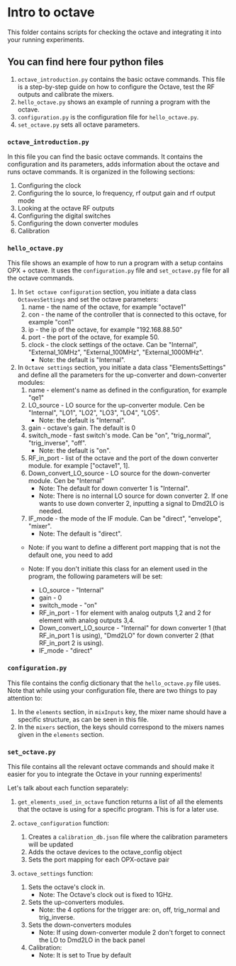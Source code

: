# Intro to octave
This folder contains scripts for checking the octave and integrating it into your running experiments. 

## You can find here four python files 
1. `octave_introduction.py` contains the basic octave commands. This file is a step-by-step guide on how to configure the Octave, test the RF outputs and calibrate the mixers. 
2. `hello_octave.py` shows an example of running a program with the octave.
3. `configuration.py` is the configuration file for `hello_octave.py`.
4. `set_octave.py` sets all octave parameters.

### `octave_introduction.py`
In this file you can find the basic octave commands.
It contains the configuration and its parameters, adds information about the octave and runs octave commands. 
It is organized in the following sections:
   1. Configuring the clock
   2. Configuring the lo source, lo frequency, rf output gain and rf output mode
   3. Looking at the octave RF outputs
   4. Configuring the digital switches
   5. Configuring the down converter modules
   6. Calibration

### `hello_octave.py` 
This file shows an example of how to run a program with a setup contains OPX + octave. It uses the `configuration.py` file and `set_octave.py`  file for all the octave commands.
   1. In `Set octave configuration` section, you initiate a data class `OctavesSettings` and set the octave parameters:
      1. name - the name of the octave, for example "octave1"
      2. con - the name of the controller that is connected to this octave, for example "con1"
      3. ip - the ip of the octave, for example "192.168.88.50"
      4. port - the port of the octave, for example 50.
      5. clock - the clock settings of the octave. Can be "Internal", "External_10MHz", "External_100MHz", "External_1000MHz". 
         * Note: the default is "Internal".
   2. In `Octave settings` section, you initiate a data class "ElementsSettings" and define all the parameters for the up-converter and down-converter modules:
      1. name - element's name as defined in the configuration, for example "qe1"
      2. LO_source - LO source for the up-converter module. Cen be "Internal", "LO1", "LO2", "LO3", "LO4", "LO5".
         * Note: the default is "Internal".
      3. gain - octave's gain. The default is 0
      4. switch_mode -  fast switch's mode. Can be "on", "trig_normal", "trig_inverse", "off".
         * Note: the default is "on".
      5. RF_in_port - list of the octave and the port of the down converter module. for example ["octave1", 1]. 
      6. Down_convert_LO_source - LO source for the down-converter module. Cen be "Internal"
         * Note: The default for down converter 1 is "Internal".
         * Note: There is no internal LO source for down converter 2. If one wants to use down converter 2, inputting a signal to Dmd2LO is needed.
      7. IF_mode - the mode of the IF module. Can be "direct", "envelope", "mixer".
         * Note: The default is "direct".
      * Note: if you want to define a different port mapping that is not the default one, you need to add 
 
      * Note: If you don't initiate this class for an element used in the program, the following parameters will be set:
        * LO_source - "Internal"
        * gain - 0
        * switch_mode - "on"
        * RF_in_port - 1 for element with analog outputs 1,2 and 2 for element with analog outputs 3,4.
        * Down_convert_LO_source - "Internal" for down converter 1 (that RF_in_port 1 is using), "Dmd2LO" for down converter 2 (that RF_in_port 2 is using).
        * IF_mode - "direct"
        
### `configuration.py` 
This file contains the config dictionary that the `hello_octave.py` file uses.
Note that while using your configuration file, there are two things to pay attention to:
   1. In the `elements` section, in `mixInputs` key, the mixer name should have a specific structure, as can be seen in this file.
   2. In the `mixers` section, the keys should correspond to the mixers names given in the `elements` section. 

### `set_octave.py`
This file contains all the relevant octave commands and should make it easier for you to integrate the Octave in your running experiments!

Let's talk about each function separately:

1. `get_elements_used_in_octave` function returns a list of all the elements that the octave is using for a specific program. This is for a later use. 


2. `octave_configuration` function:
   1. Creates a `calibration_db.json` file where the calibration parameters will be updated
   2. Adds the octave devices to the octave_config object
   3. Sets the port mapping for each OPX-octave pair


3. `octave_settings` function:
   1. Sets the octave's clock in.
      * Note: The Octave's clock out is fixed to 1GHz. 
   2. Sets the up-converters modules.
      * Note: the 4 options for the trigger are: on, off, trig_normal and trig_inverse. 
   3. Sets the down-converters modules
      * Note: If using down-converter module 2 don't forget to connect the LO to Dmd2LO in the back panel
   4. Calibration:
      * Note: It is set to True by default
